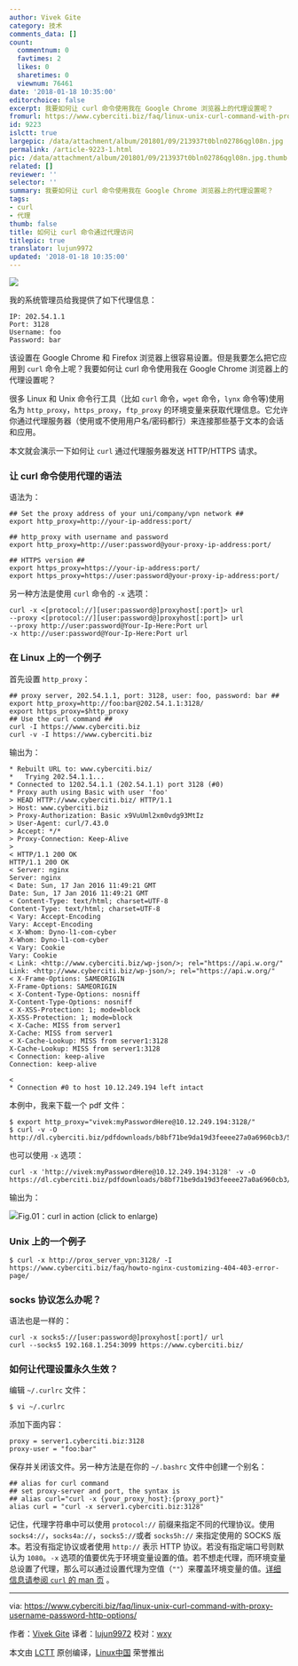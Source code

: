 ```yaml
---
author: Vivek Gite
category: 技术
comments_data: []
count:
  commentnum: 0
  favtimes: 2
  likes: 0
  sharetimes: 0
  viewnum: 76461
date: '2018-01-18 10:35:00'
editorchoice: false
excerpt: 我要如何让 curl 命令使用我在 Google Chrome 浏览器上的代理设置呢？
fromurl: https://www.cyberciti.biz/faq/linux-unix-curl-command-with-proxy-username-password-http-options/
id: 9223
islctt: true
largepic: /data/attachment/album/201801/09/213937t0bln02786qgl08n.jpg
permalink: /article-9223-1.html
pic: /data/attachment/album/201801/09/213937t0bln02786qgl08n.jpg.thumb.jpg
related: []
reviewer: ''
selector: ''
summary: 我要如何让 curl 命令使用我在 Google Chrome 浏览器上的代理设置呢？
tags:
- curl
- 代理
thumb: false
title: 如何让 curl 命令通过代理访问
titlepic: true
translator: lujun9972
updated: '2018-01-18 10:35:00'
---
```


![](/data/attachment/album/201801/09/213937t0bln02786qgl08n.jpg)


我的系统管理员给我提供了如下代理信息：



```
IP: 202.54.1.1
Port: 3128
Username: foo
Password: bar

```

该设置在 Google Chrome 和 Firefox 浏览器上很容易设置。但是我要怎么把它应用到 `curl` 命令上呢？我要如何让 curl 命令使用我在 Google Chrome 浏览器上的代理设置呢？


很多 Linux 和 Unix 命令行工具（比如 `curl` 命令，`wget` 命令，`lynx` 命令等)使用名为 `http_proxy`，`https_proxy`，`ftp_proxy` 的环境变量来获取代理信息。它允许你通过代理服务器（使用或不使用用户名/密码都行）来连接那些基于文本的会话和应用。


本文就会演示一下如何让 `curl` 通过代理服务器发送 HTTP/HTTPS 请求。


### 让 curl 命令使用代理的语法


语法为：



```
## Set the proxy address of your uni/company/vpn network ## 
export http_proxy=http://your-ip-address:port/

## http_proxy with username and password 
export http_proxy=http://user:password@your-proxy-ip-address:port/

## HTTPS version ##
export https_proxy=https://your-ip-address:port/
export https_proxy=https://user:password@your-proxy-ip-address:port/

```

另一种方法是使用 `curl` 命令的 `-x` 选项：



```
curl -x <[protocol://][user:password@]proxyhost[:port]> url
--proxy <[protocol://][user:password@]proxyhost[:port]> url
--proxy http://user:password@Your-Ip-Here:Port url
-x http://user:password@Your-Ip-Here:Port url

```

### 在 Linux 上的一个例子


首先设置 `http_proxy`：



```
## proxy server, 202.54.1.1, port: 3128, user: foo, password: bar ##
export http_proxy=http://foo:bar@202.54.1.1:3128/
export https_proxy=$http_proxy
## Use the curl command ##
curl -I https://www.cyberciti.biz
curl -v -I https://www.cyberciti.biz

```

输出为：



```
* Rebuilt URL to: www.cyberciti.biz/
*   Trying 202.54.1.1...
* Connected to 1202.54.1.1 (202.54.1.1) port 3128 (#0)
* Proxy auth using Basic with user 'foo'
> HEAD HTTP://www.cyberciti.biz/ HTTP/1.1
> Host: www.cyberciti.biz
> Proxy-Authorization: Basic x9VuUml2xm0vdg93MtIz
> User-Agent: curl/7.43.0
> Accept: */*
> Proxy-Connection: Keep-Alive
> 
< HTTP/1.1 200 OK
HTTP/1.1 200 OK
< Server: nginx
Server: nginx
< Date: Sun, 17 Jan 2016 11:49:21 GMT
Date: Sun, 17 Jan 2016 11:49:21 GMT
< Content-Type: text/html; charset=UTF-8
Content-Type: text/html; charset=UTF-8
< Vary: Accept-Encoding
Vary: Accept-Encoding
< X-Whom: Dyno-l1-com-cyber
X-Whom: Dyno-l1-com-cyber
< Vary: Cookie
Vary: Cookie
< Link: <http://www.cyberciti.biz/wp-json/>; rel="https://api.w.org/"
Link: <http://www.cyberciti.biz/wp-json/>; rel="https://api.w.org/"
< X-Frame-Options: SAMEORIGIN
X-Frame-Options: SAMEORIGIN
< X-Content-Type-Options: nosniff
X-Content-Type-Options: nosniff
< X-XSS-Protection: 1; mode=block
X-XSS-Protection: 1; mode=block
< X-Cache: MISS from server1
X-Cache: MISS from server1
< X-Cache-Lookup: MISS from server1:3128
X-Cache-Lookup: MISS from server1:3128
< Connection: keep-alive
Connection: keep-alive

< 
* Connection #0 to host 10.12.249.194 left intact

```

本例中，我来下载一个 pdf 文件：



```
$ export http_proxy="vivek:myPasswordHere@10.12.249.194:3128/"
$ curl -v -O http://dl.cyberciti.biz/pdfdownloads/b8bf71be9da19d3feeee27a0a6960cb3/569b7f08/cms/631.pdf

```

也可以使用 `-x` 选项：



```
curl -x 'http://vivek:myPasswordHere@10.12.249.194:3128' -v -O https://dl.cyberciti.biz/pdfdownloads/b8bf71be9da19d3feeee27a0a6960cb3/569b7f08/cms/631.pdf

```

输出为：


![Fig.01：curl in action \(click to enlarge\)](/data/attachment/album/201801/09/214003zll4004yilgl50zu.jpg)


### Unix 上的一个例子



```
$ curl -x http://prox_server_vpn:3128/ -I https://www.cyberciti.biz/faq/howto-nginx-customizing-404-403-error-page/

```

### socks 协议怎么办呢？


语法也是一样的：



```
curl -x socks5://[user:password@]proxyhost[:port]/ url
curl --socks5 192.168.1.254:3099 https://www.cyberciti.biz/

```

### 如何让代理设置永久生效？


编辑 `~/.curlrc` 文件：



```
$ vi ~/.curlrc

```

添加下面内容：



```
proxy = server1.cyberciti.biz:3128
proxy-user = "foo:bar"

```

保存并关闭该文件。另一种方法是在你的 `~/.bashrc` 文件中创建一个别名：



```
## alias for curl command
## set proxy-server and port, the syntax is
## alias curl="curl -x {your_proxy_host}:{proxy_port}"
alias curl = "curl -x server1.cyberciti.biz:3128"

```

记住，代理字符串中可以使用 `protocol://` 前缀来指定不同的代理协议。使用 `socks4://`，`socks4a://`，`socks5://`或者 `socks5h://` 来指定使用的 SOCKS 版本。若没有指定协议或者使用 `http://` 表示 HTTP 协议。若没有指定端口号则默认为 `1080`。`-x` 选项的值要优先于环境变量设置的值。若不想走代理，而环境变量总设置了代理，那么可以通过设置代理为空值（`""`）来覆盖环境变量的值。[详细信息请参阅 `curl` 的 man 页](https://curl.haxx.se/docs/manpage.html) 。




---


via: <https://www.cyberciti.biz/faq/linux-unix-curl-command-with-proxy-username-password-http-options/>


作者：[Vivek Gite](https://www.cyberciti.biz) 译者：[lujun9972](https://github.com/lujun9972) 校对：[wxy](https://github.com/wxy)


本文由 [LCTT](https://github.com/LCTT/TranslateProject) 原创编译，[Linux中国](https://linux.cn/) 荣誉推出